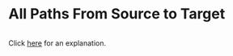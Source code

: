 # All Paths From Source to Target 

~~~java

~~~

Click [here](Explanation.md) for an explanation.

